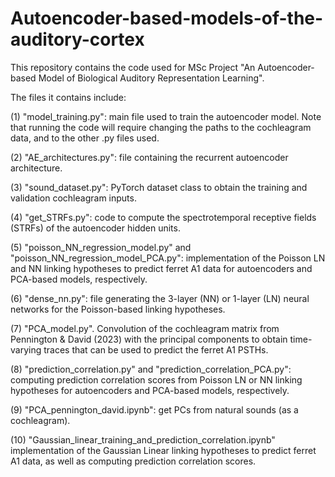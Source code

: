 # Autoencoder-based-models-of-the-auditory-cortex
This repository contains the code used for MSc Project "An Autoencoder-based Model of Biological Auditory
Representation Learning".

The files it contains include:

(1) "model_training.py": main file used to train the autoencoder model. Note that running the code will require changing the paths to the cochleagram data, and to the other .py files used. 

(2) "AE_architectures.py": file containing the recurrent autoencoder architecture. 

(3) "sound_dataset.py": PyTorch dataset class to obtain the training and validation cochleagram inputs.

(4) "get_STRFs.py": code to compute the spectrotemporal receptive fields (STRFs) of the autoencoder hidden units.

(5) "poisson_NN_regression_model.py" and "poisson_NN_regression_model_PCA.py": implementation of the Poisson LN and NN linking hypotheses to predict ferret A1 data for autoencoders and PCA-based models, respectively. 

(6) "dense_nn.py": file generating the 3-layer (NN) or 1-layer (LN) neural networks for the Poisson-based linking hypotheses. 

(7) "PCA_model.py". Convolution of the cochleagram matrix from Pennington & David (2023) with the principal components to obtain time-varying traces that can be used to predict the ferret A1 PSTHs.

(8) "prediction_correlation.py" and "prediction_correlation_PCA.py": computing prediction correlation scores from Poisson LN or NN linking hypotheses for autoencoders and PCA-based models, respectively. 

(9) "PCA_pennington_david.ipynb": get PCs from natural sounds (as a cochleagram). 

(10) "Gaussian_linear_training_and_prediction_correlation.ipynb" implementation of the Gaussian Linear linking hypotheses to predict ferret A1 data, as well as computing prediction correlation scores. 
